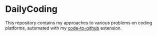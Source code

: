 # DailyCoding
This repository contains my approaches to various problems on coding platforms, automated with my [code-to-github](https://github.com/kartik-mundkar/code-to-github) extension.
